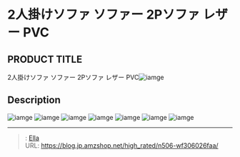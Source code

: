 # 2人掛けソファ ソファー 2Pソファ レザー PVC


## PRODUCT TITLE 

2人掛けソファ ソファー 2Pソファ レザー PVC![iamge](https://b2bfiles1.gigab2b.cn/image/wkseller/7404/192279_192280_192278/20210729_5a1a644170e139b8ca8e0b8bfb8be911.jpg)

## Description











![iamge](https://b2bfiles1.gigab2b.cn/image/wkseller/7404/192279_192280_192278/20210729_b0224bb8fcad7d037f2d1f62f90d4170.jpg)
![iamge](https://b2bfiles1.gigab2b.cn/image/wkseller/7404/192279_192280_192278/20210729_da0a30b0fbf1384cb715ddf702c99518.jpg)
![iamge](https://b2bfiles1.gigab2b.cn/image/wkseller/7404/192279_192280_192278/20210729_e18d536231ce8b2a86c352ff60e5fc0d.jpg)
![iamge](https://b2bfiles1.gigab2b.cn/image/wkseller/7404/192279_192280_192278/20210729_093d2c32150517efc24db35ae8c0162c.jpg)
![iamge](https://b2bfiles1.gigab2b.cn/image/wkseller/7404/192279_192280_192278/20210729_91ee4e14f20adb5767dfd38d580d4f52.jpg)
![iamge](https://b2bfiles1.gigab2b.cn/image/wkseller/7404/192279_192280_192278/20210729_3c44b806f3357568cf7e967214f5a993.jpg)
![iamge](nan)


---

> : [Ella](https://blog.jp.amzshop.net/)  
> URL: https://blog.jp.amzshop.net/high_rated/n506-wf306026faa/  

